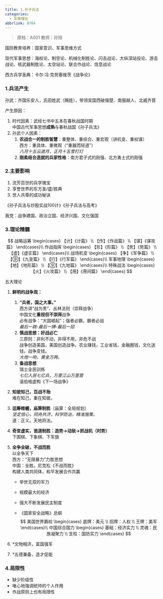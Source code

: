 ```yaml
---
title: 1.孙子兵法
categories:
  - 军事理论
abbrlink: 8764
---
```

> 原档：A001
> 教师：孙旭

国防教育培养：国家意识、军事思维方式

现代军事思想：海权论、制空论、机械化制胜论、闪击战论、大纵深站役论、游击战论、核武器制胜论、太空站论、联合作战论、信息战论

西方兵学圣典：卡尔·冯·克劳塞维茨《战争论》

### 1.兵法产生

孙武：齐国乐安人，氏田姓武（赐姓），带领吴国西破强楚、南服越人、北威齐晋

产生原因：

1. 时代因素：武经七书中五本在春秋战国时期<br>中国古代军事思想**成熟**与春秋战国《孙子兵法》
2. 孙武个人因素：
   1. **农战合一的制胜智慧**：重整体、重综合、重宏观（讲机变、重权谋）<br>西方：重具体、重微观（“重器而轻道”）<br>*八月十五云遮月，正月十五雪打灯*
   2. **刚柔结合造就的兵家性格**：南方君子式的刚强、北方勇士式的刚强

### 2.主要影响

1. 流芳百世的兵学瑰宝
2. 享誉世界的东方圣/盛/胜典
3. 世人共尊的成功秘诀

《孙子兵法与炒股实战100计》《孙子兵法与高考》

我党：战争建国、政治立国、经济兴国、文化强国

### 3.理论精髓

$$
战略运筹
\begin{cases}
【计】《计篇》 \\
【作】《作战篇》 \\
【谋】《谋攻篇》
\end{cases}\\
作战指挥
\begin{cases}
【形】《形篇》 \\
【势】《势篇》 \\
【虚】《虚实篇》
\end{cases}\\
战场机变
\begin{cases}
【争】《军争篇》 \\
【⑨】《九变篇》 \\
【行】《行军篇》
\end{cases}\\
军事地理
\begin{cases}
【地】《地形篇》 \\
【⑨】《九地篇》
\end{cases}\\
特殊战法
\begin{cases}
【火】《火攻篇》 \\
【用】《用间篇》
\end{cases}
$$

五大理论

1. **鲜明的战争观：**

   1. **“兵者，国之大事。”**<br>西方讲“战为贵”、丛林法则（崇拜战争）<br>中国文化**重视但不崇拜**战争<br>必有战争：“大国崛起”；强者必霸，霸者必战<br>*最后一跳-最后一搏-最后一招*
   2. **慎战思想：好战必亡**<br>三原则：非利不动，非得不用，非危不战<br>战争创造美国，美国创造战争。农业赚钱，工业省钱，金融圈钱，文化送钱，战争变钱。<br>*大炮一响，黄金万两。*
   3. **备战思想**<br>瑞士全民训练<br>*七亿人民七亿兵，万里江山万里营*<br>温伯格虚构《下一场战争》

2. **知彼知己，百战不殆**<br>难在知己，重在知彼。

3. **运筹帷幄，庙算制胜**（庙算：全局规划）<br>*坚定信心，同舟共济，科学防治，精准施策。*<br>道：正义。天地将法。

4. **奇变虚实，诡道制胜：造势→动敌→抓战机（时势）**<br>下围棋、下象棋、下军旗

5. **全争全破，不战而胜**<br>以全争天下<br>西方：“无限暴力”力胜思想<br>中国：全胜。尼克松《不战而胜》<br>构建人类共同体，和平发展合作共赢

   - 举世无双的军力

   - 规模最大的经济

   - 强大不断发展民主制度

   - 《国家安全战略》总纲
     $$
     美国世界霸权
     \begin{cases}
     底牌：美元 \\
     招牌：人权 \\
     王牌：美军
     \end{cases}\\
     中国综合国力
     \begin{cases}
     基础：经济实力 \\
     灵魂：民族凝聚力 \\
     支柱：国防实力
     \end{cases}
     $$

6. *文物相济，富国强军

7. *五德兼备，造才促能

### 4.局限性

- 缺少阶级性
- 唯心地强调统帅的个人作用
- 作战原则上也有局限性